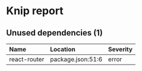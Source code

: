 # Knip report

## Unused dependencies (1)

| Name         | Location          | Severity |
| :----------- | :---------------- | :------- |
| react-router | package.json:51:6 | error    |
